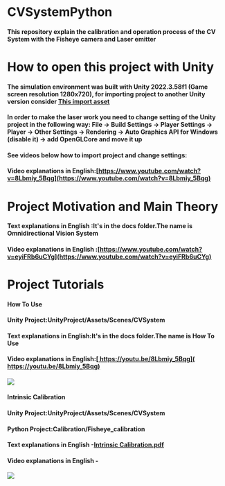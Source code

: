 # CVSystemPython
#### This repository explain the calibration and operation process of the CV System with the Fisheye camera and Laser emitter
# How to open this project with Unity
#### The simulation environment was built with Unity 2022.3.58f1 (Game screen resolution 1280x720), for importing project to another Unity version consider <ins>[This import asset](https://github.com/glowing-zt/CVSystemPython/blob/main/sv_syst_unityasset.unitypackage)<ins>
#### In order to make the laser work you need to change setting of the Unity project in the following way: File -> Build Settings -> Player Settings -> Player -> Other Settings -> Rendering -> Auto Graphics API for Windows (disable it) -> add OpenGLCore and move it up
#### See videos below how to import project and change settings:  
#### Video explanations in English:<ins>[https://www.youtube.com/watch?v=8Lbmiy_5Bqg](https://www.youtube.com/watch?v=8Lbmiy_5Bqg)<ins>
# Project Motivation and Main Theory
#### Text explanations in English :It's in the docs folder.The name is Omnidirectional Vision System                                                               
#### Video explanations in English :<ins>[https://www.youtube.com/watch?v=eyiFRb6uCYg](https://www.youtube.com/watch?v=eyiFRb6uCYg)<ins>
# Project Tutorials
#### How To Use  
#### Unity Project:UnityProject/Assets/Scenes/CVSystem
#### Text explanations in English:It's in the docs folder.The name is How To Use
#### Video explanations in English:<ins>[ https://youtu.be/8Lbmiy_5Bqg]( https://youtu.be/8Lbmiy_5Bqg)<ins>
![ ](https://user-images.githubusercontent.com/34764174/220333826-f79338d8-5386-4b8f-9197-10d2af79f899.png)
#### Intrinsic Calibration
#### Unity Project:UnityProject/Assets/Scenes/CVSystem
#### Python Project:Calibration/Fisheye_calibration
#### Text explanations in English -<ins>[Intrinsic Calibration.pdf](https://github.com/user-attachments/files/20646130/Intrinsic.Calibration.pdf)<ins>

#### Video explanations in English -
![](https://user-images.githubusercontent.com/34764174/220334111-aa9a554b-f88e-4c76-a23e-1e94bbefe1f7.png)
